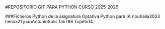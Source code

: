 #REPOSITORIO GIT PARA PYTHON CURSO 2025-2026

###Ficheros Python de la asignatura Optativa Python para IA
nouhaila2023
henxx21
juanAntonioSolis
fati788
Topeto14

